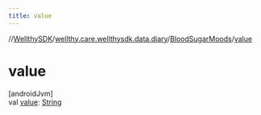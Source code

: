 ```yaml
---
title: value
---
```

//[WellthySDK](../../../index.html)/[wellthy.care.wellthysdk.data.diary](../index.html)/[BloodSugarMoods](index.html)/[value](value.html)



# value



[androidJvm]\
val [value](value.html): [String](https://kotlinlang.org/api/latest/jvm/stdlib/kotlin/-string/index.html)




